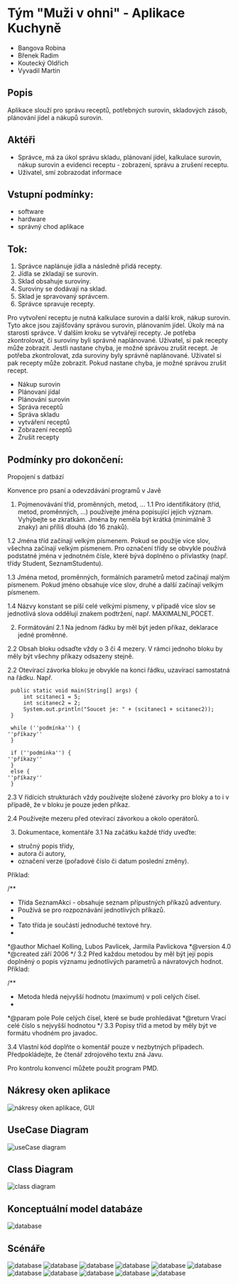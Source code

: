 # Tým "Muži v ohni"   - Aplikace Kuchyně
* Bangova Robina
* Břenek Radim
* Koutecký Oldřich
* Vyvadil Martin
## Popis
Aplikace slouží pro správu receptů, potřebných surovin, skladových zásob, plánování jídel a nákupů surovin.
## Aktéři
*	Správce, má za úkol správu skladu, plánovaní jídel, kalkulace surovin, nákup surovin a evidenci receptu - zobrazení, správu a zrušení receptu. 
*	Uživatel, smí zobrazodat informace
## Vstupní podmínky:
* software 
* hardware
* správný chod aplikace
## Tok:
1.	Správce naplánuje jídla a následně přidá recepty. 
2.	Jídla se zkladají se surovin. 
3.	Sklad obsahuje suroviny. 
4.	Suroviny se dodávají na sklad. 
5.	Sklad je spravovaný správcem. 
6.	Správce spravuje recepty. 

Pro vytvoření receptu je nutná kalkulace surovin a další krok, nákup surovin. Tyto akce jsou zajišťovány správou surovin, plánovaním jídel. Úkoly má na starosti správce. V dalším kroku se vytvářejí recepty. Je potřeba zkontrolovat, či suroviny byli správně naplánované. Uživatel, si pak recepty může zobrazit. Jestli nastane chyba, je možné správou zrušit recept. Je potřeba zkontrolovat, zda suroviny byly správně naplánované. Uživatel si pak recepty může zobrazit. Pokud nastane chyba, je možné správou zrušit recept.
*	Nákup surovin 
*	Plánovaní jídal 
*	Plánování surovin 
*	Správa receptů 
*	Správa skladu 
*	vytváření receptů 
*	Zobrazení receptů 
*	Zrušit recepty 
## Podmínky pro dokončení:
Propojení s datbází 

Konvence pro psaní a odevzdávání programů v Javě
 1. Pojmenovávání tříd, proměnných, metod, ...
1.1 Pro identifikátory (tříd, metod, proměnných, ...) používejte jména popisující jejich význam. Vyhýbejte se zkratkám. Jména by neměla být krátká (minimálně 3 znaky) ani příliš dlouhá (do 16 znaků).

1.2 Jména tříd začínají velkým písmenem. Pokud se použije více slov, všechna začínají velkým písmenem. Pro označení třídy se obvykle používá podstatné jména v jednotném čísle, které bývá doplněno o přívlastky (např. třídy Student, SeznamStudentu).

1.3 Jména metod, proměnných, formálních parametrů metod začínají malým písmenem. Pokud jméno obsahuje více slov, druhé a další začínají velkým písmenem.

1.4 Názvy konstant se píší celé velkými písmeny, v případě více slov se jednotlivá slova oddělují znakem podtržení, např. MAXIMALNI_POCET.

2. Formátování
2.1 Na jednom řádku by měl být jeden příkaz, deklarace jedné proměnné.

2.2 Obsah bloku odsaďte vždy o 3 či 4 mezery. V rámci jednoho bloku by měly být všechny příkazy odsazeny stejně.

2.2 Otevírací závorka bloku je obvykle na konci řádku, uzavírací samostatná na řádku. Např.

     public static void main(String[] args) {
         int scitanec1 = 5;
         int scitanec2 = 2;
         System.out.println("Soucet je: " + (scitanec1 + scitanec2));
     }

     while (''podmínka'') {
 	''příkazy''
     }

     if (''podmínka'') {
 	''příkazy''
     }
     else {
 	''příkazy''
     }
2.3 V řídících strukturách vždy používejte složené závorky pro bloky a to i v případě, že v bloku je pouze jeden příkaz.

2.4 Používejte mezeru před otevírací závorkou a okolo operátorů.

3. Dokumentace, komentáře
3.1 Na začátku každé třídy uveďte:

- stručný popis třídy, 
- autora či autory, 
- označení verze (pořadové číslo či datum poslední změny).

Příklad:

 /**
 *  Třída SeznamAkci - obsahuje seznam přípustných příkazů adventury.
 *  Používá se pro rozpoznávání jednotlivých příkazů.
 *
 *  Tato třída je součástí jednoduché textové hry.
 *
 *@author     Michael Kolling, Lubos Pavlicek, Jarmila Pavlickova
 *@version    4.0
 *@created    září 2006
 */
3.2 Před každou metodou by měl být její popis doplněný o popis významu jednotlivých parametrů a návratových hodnot. Příklad:

 /**
 * Metoda hledá nejvyšší hodnotu (maximum) v poli celých čísel.
 *
 *@param pole Pole celých čísel, které se bude prohledávat
 *@return Vrací celé číslo s nejvyšší hodnotou
 */
3.3 Popisy tříd a metod by měly být ve formátu vhodném pro javadoc.

3.4 Vlastní kód doplňte o komentář pouze v nezbytných případech. Předpokládejte, že čtenář zdrojového textu zná Javu.

Pro kontrolu konvencí můžete použít program PMD.
## Nákresy oken aplikace
![nákresy oken aplikace, GUI](https://raw.githubusercontent.com/kouo00/obrazky/master/nakres.png)
## UseCase Diagram
![useCase diagram](https://raw.githubusercontent.com/kouo00/obrazky/master/useCase.png)
## Class Diagram
![class diagram](https://raw.githubusercontent.com/kouo00/obrazky/master/classDiagram.png)
## Konceptuální model databáze
![database](https://raw.githubusercontent.com/kouo00/obrazky/master/database.png)
## Scénáře
![database](https://raw.githubusercontent.com/kouo00/obrazky/master/1.png)
![database](https://raw.githubusercontent.com/kouo00/obrazky/master/2.png)
![database](https://raw.githubusercontent.com/kouo00/obrazky/master/3.png)
![database](https://raw.githubusercontent.com/kouo00/obrazky/master/4.png)
![database](https://raw.githubusercontent.com/kouo00/obrazky/master/5png)
![database](https://raw.githubusercontent.com/kouo00/obrazky/master/6.png)
![database](https://raw.githubusercontent.com/kouo00/obrazky/master/7.png)
![database](https://raw.githubusercontent.com/kouo00/obrazky/master/8.png)
![database](https://raw.githubusercontent.com/kouo00/obrazky/master/9.png)
![database](https://raw.githubusercontent.com/kouo00/obrazky/master/10.png)
![database](https://raw.githubusercontent.com/kouo00/obrazky/master/11.png)